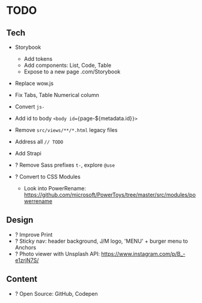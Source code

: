 # TODO

## Tech

- Storybook
  - Add tokens
  - Add components: List, Code, Table
  - Expose to a new page .com/Storybook
- Replace wow.js
- Fix Tabs, Table Numerical column
- Convert `js-`
- Add id to body `<body id={`page-\${metadata.id}`}>`
- Remove `src/views/**/*.html` legacy files
- Address all `// TODO`
- Add Strapi

- ? Remove Sass prefixes `t-`, explore `@use`
- ? Convert to CSS Modules
  - Look into PowerRename: https://github.com/microsoft/PowerToys/tree/master/src/modules/powerrename

## Design

- ? Improve Print
- ? Sticky nav: header background, J/M logo, 'MENU' + burger menu to Anchors
- ? Photo viewer with Unsplash API: https://www.instagram.com/p/B_-e1zrjN7S/

## Content

- ? Open Source: GitHub, Codepen
